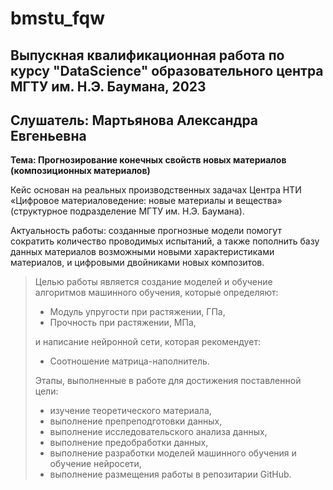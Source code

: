 # bmstu_fqw
## Выпускная квалификационная работа по курсу "DataScience" образовательного центра МГТУ им. Н.Э. Баумана, 2023
## Слушатель: Мартьянова Александра Евгеньевна

**Тема: Прогнозирование конечных свойств новых материалов (композиционных материалов)**

Кейс основан на реальных производственных задачах Центра НТИ «Цифровое материаловедение: новые материалы и вещества» (структурное подразделение МГТУ им. Н.Э. Баумана).

Актуальность работы: созданные прогнозные модели помогут сократить количество проводимых испытаний, а также пополнить базу данных материалов возможными новыми характеристиками материалов, и цифровыми двойниками новых композитов.

> Целью работы является создание моделей и обучение алгоритмов машинного обучения, которые определяют:
> - Модуль упругости при растяжении, ГПа,
> - Прочность при растяжении, МПа,
> >
> и написание нейронной сети, которая рекомендует:
> - Соотношение матрица-наполнитель.
>
> Этапы, выполненные в работе для достижения поставленной цели:
> - изучение теоретического материала,
> - выполнение препреподготовки данных,
> - выполнение исследовательского анализа данных,
> - выполнение предобработки данных,
> - выполнение разработки моделей машинного обучения и обучение нейросети,
> - выполнение размещения работы в репозитарии GitHub.
